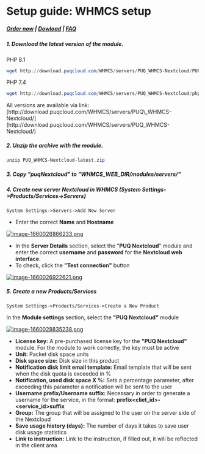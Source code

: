 # Setup guide: WHMCS setup

#####  [Order now](https://panel.puqcloud.com/index.php?rp=/store/whmcs-module-nextcloud) | [Dowload](https://download.puqcloud.com/WHMCS/servers/PUQ_WHMCS-Nextcloud/) | [FAQ](https://faq.puqcloud.com/)

##### 1. Download the latest version of the module.

PHP 8.1

```Powershell
wget http://download.puqcloud.com/WHMCS/servers/PUQ_WHMCS-Nextcloud/PUQ_WHMCS-Nextcloud-latest.zip
```

PHP 7.4

```Powershell
wget http://download.puqcloud.com/WHMCS/servers/PUQ_WHMCS-Nextcloud/php74/PUQ_WHMCS-Nextcloud-latest.zip
```

<p class="callout info">All versions are available via link: [http://download.puqcloud.com/WHMCS/servers/PUQ\_WHMCS-Nextcloud/](http://download.puqcloud.com/WHMCS/servers/PUQ_WHMCS-Nextcloud/)</p>

##### 2. Unzip the archive with the module.

```Powershell
unzip PUQ_WHMCS-Nextcloud-latest.zip
```

##### 3. Copy "puqNextcloud" to "WHMCS\_WEB\_DIR/modules/servers/"

##### 4. Create new server Nextcloud in WHMCS (System Settings-&gt;Products/Services-&gt;Servers)

```
System Settings->Servers->Add New Server
```

- Enter the correct **Name** and **Hostname**

[![image-1660026866233.png](https://doc.puq.info/uploads/images/gallery/2022-08/scaled-1680-/image-1660026866233.png)](https://doc.puq.info/uploads/images/gallery/2022-08/image-1660026866233.png)

- In the **Server Details** section, select the "**PUQ Nextcloud**" module and enter the correct **username** and **password** for the **Nextcloud web interface**.
- To check, click the **"Test connection"** button

[![image-1660026922621.png](https://doc.puq.info/uploads/images/gallery/2022-08/scaled-1680-/image-1660026922621.png)](https://doc.puq.info/uploads/images/gallery/2022-08/image-1660026922621.png)

##### 5. Create a new Products/Services

```
System Settings->Products/Services->Create a New Product
```

In the **Module settings** section, select the **"PUQ Nextcloud"** module

[![image-1660028835238.png](https://doc.puq.info/uploads/images/gallery/2022-08/scaled-1680-/image-1660028835238.png)](https://doc.puq.info/uploads/images/gallery/2022-08/image-1660028835238.png)

- **License key:** A pre-purchased license key for the **"PUQ Nextcloud"** module. For the module to work correctly, the key must be active
- **Unit:** Packet disk space units
- **Disk space size:** Disk size in this product
- **Notification disk limit email template:** Email template that will be sent when the disk quota is exceeded in %
- **Notification, used disk space X %:** Sets a percentage parameter, after exceeding this parameter a notification will be sent to the user
- **Username prefix/Username suffix:** Necessary in order to generate a username for the service, in the format: **prefix&lt;cliet\_id&gt;-&lt;service\_id&gt;suffix**
- **Group:** The group that will be assigned to the user on the server side of the Nextcloud
- **Save usage history (days):** The number of days it takes to save user disk usage statistics
- **Link to instruction:** Link to the instruction, if filled out, it will be reflected in the client area
